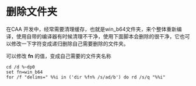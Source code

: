 

# 删除文件夹

在CAA 开发中，经常需要清理缓存，也就是win_b64文件夹，来个整体重新编译，使用自带的编译器有时候清理不干净，使用下面脚本会删除的很干净，它也可以修改一下字符变成递归删除自己需要删除的文件夹。

可以修改 __fn__ 的值，变成自己需要的文件夹名称


```batch
cd /d %~dp0
set fn=win_b64
for /f "delims=" %%i in ('dir %fn% /s/ad/b') do rd /s/q "%%i"
```

